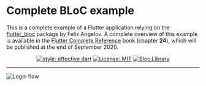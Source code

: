# Complete BLoC example

This is a complete example of a Flutter application relying on the [flutter_bloc](https://pub.dev/packages/flutter_bloc) package by Felix Angelov. A complete overview of this example is available in the [Flutter Complete Reference](https://fluttercompletereference.com/) book (chapter **24**), which will be published at the end of September 2020.

<p align="center">
<a href="https://github.com/tenhobi/effective_dart"><img src="https://img.shields.io/badge/style-effective_dart-40c4ff.svg" alt="style: effective dart"></a>
<a href="https://opensource.org/licenses/MIT"><img src="https://img.shields.io/badge/license-MIT-purple.svg" alt="License: MIT"></a>
<a href="https://github.com/felangel/bloc"><img src="https://tinyurl.com/bloc-library" alt="Bloc Library"></a>
</p>

---

![Login flow](https://github.com/albertodev01/Complete-BLoC-example/tree/master/static/login_flow.png)